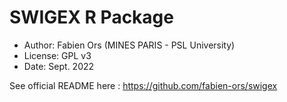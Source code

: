 # SWIGEX R Package

* Author: Fabien Ors (MINES PARIS - PSL University) 
* License: GPL v3
* Date: Sept. 2022

See official README here : https://github.com/fabien-ors/swigex